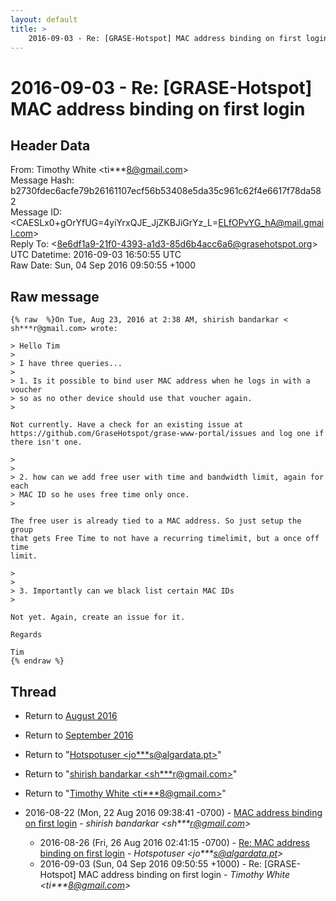 ```yaml
---
layout: default
title: >
    2016-09-03 - Re: [GRASE-Hotspot] MAC address binding on first login
---
```


# 2016-09-03 - Re: [GRASE-Hotspot] MAC address binding on first login

## Header Data

From: Timothy White \<ti***8@gmail.com\><br>
Message Hash: b2730fdec6acfe79b26161107ecf56b53408e5da35c961c62f4e6617f78da582<br>
Message ID: \<CAESLx0+gOrYfUG=4yiYrxQJE_JjZKBJiGrYz_L=ELfOPvYG_hA@mail.gmail.com\><br>
Reply To: \<8e6df1a9-21f0-4393-a1d3-85d6b4acc6a6@grasehotspot.org\><br>
UTC Datetime: 2016-09-03 16:50:55 UTC<br>
Raw Date: Sun, 04 Sep 2016 09:50:55 +1000<br>

## Raw message

```
{% raw  %}On Tue, Aug 23, 2016 at 2:38 AM, shirish bandarkar <
sh***r@gmail.com> wrote:

> Hello Tim
>
> I have three queries...
>
> 1. Is it possible to bind user MAC address when he logs in with a voucher
> so as no other device should use that voucher again.
>

Not currently. Have a check for an existing issue at
https://github.com/GraseHotspot/grase-www-portal/issues and log one if
there isn't one.

>
>
> 2. how can we add free user with time and bandwidth limit, again for each
> MAC ID so he uses free time only once.
>

The free user is already tied to a MAC address. So just setup the group
that gets Free Time to not have a recurring timelimit, but a once off time
limit.

>
>
> 3. Importantly can we black list certain MAC IDs
>

Not yet. Again, create an issue for it.

Regards

Tim
{% endraw %}
```

## Thread

+ Return to [August 2016](/archive/2016/08)
+ Return to [September 2016](/archive/2016/09)

+ Return to "[Hotspotuser <jo***s<span>@</span>algardata.pt>](/authors/jo___s_at_algardata_pt)"
+ Return to "[shirish bandarkar <sh***r<span>@</span>gmail.com>](/authors/sh___r_at_gmail_com)"
+ Return to "[Timothy White <ti***8<span>@</span>gmail.com>](/authors/ti___8_at_gmail_com)"

+ 2016-08-22 (Mon, 22 Aug 2016 09:38:41 -0700) - [MAC address binding on first login](/archive/2016/08/629d60621192fdaabb619ca872fa7d2d3b1536f6be992dd015c653bdd444fef8) - _shirish bandarkar \<sh***r@gmail.com\>_
  + 2016-08-26 (Fri, 26 Aug 2016 02:41:15 -0700) - [Re: MAC address binding on first login](/archive/2016/08/e5f297024dbb9a20e2caac32802509091a1eedf07996850aa4ad5c20059f6cfd) - _Hotspotuser \<jo***s@algardata.pt\>_
  + 2016-09-03 (Sun, 04 Sep 2016 09:50:55 +1000) - Re: [GRASE-Hotspot] MAC address binding on first login - _Timothy White \<ti***8@gmail.com\>_


